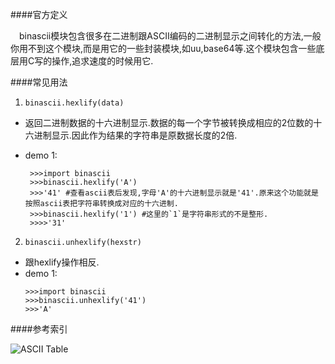 ####官方定义

&emsp;binascii模块包含很多在二进制跟ASCII编码的二进制显示之间转化的方法,一般你用不到这个模块,而是用它的一些封装模块,如uu,base64等.这个模块包含一些底层用C写的操作,追求速度的时候用它.

####常见用法

1. `binascii.hexlify(data)`
 
 * 返回二进制数据的十六进制显示.数据的每一个字节被转换成相应的2位数的十六进制显示.因此作为结果的字符串是原数据长度的2倍.
 * demo 1:

   ```
   	>>>import binascii
    >>>binascii.hexlify('A')
    >>>'41' #查看ascii表后发现,字母'A'的十六进制显示就是'41'.原来这个功能就是按照ascii表把字符串转换成对应的十六进制.
    >>>binascii.hexlify('1') #这里的`1`是字符串形式的不是整形.
	>>>>'31'
	```
2. `binascii.unhexlify(hexstr)`

 * 跟hexlify操作相反.
 * demo 1:
	```
	>>>import binascii
	>>>binascii.unhexlify('41')
	>>>'A'
	```

####参考索引

![ASCII Table](https://raw.githubusercontent.com/hellorocky/techblog/master/picture/binascii%E6%A8%A1%E5%9D%97%E6%80%BB%E7%BB%931.png)

